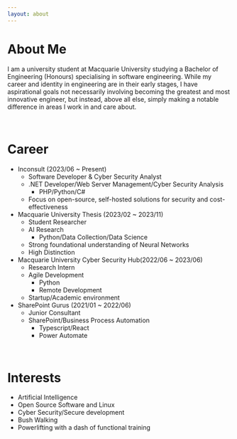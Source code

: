 ```yaml
---
layout: about 
---
```


# About Me
I am a university student at Macquarie University studying a Bachelor of Engineering (Honours) specialising in software engineering. While my career and identity in engineering are in their early stages, I have aspirational goals not necessarily involving becoming the greatest and most innovative engineer, but instead, above all else, simply making a notable difference in areas I work in and care about.


<br/>

# Career
* Inconsult (2023/06 ~ Present)
  * Software Developer & Cyber Security Analyst
  * .NET Developer/Web Server Management/Cyber Security Analysis
    * PHP/Python/C#
  * Focus on open-source, self-hosted solutions for security and cost-effectiveness
* Macquarie University Thesis (2023/02 ~ 2023/11)
  * Student Researcher
  * AI Research
    * Python/Data Collection/Data Science
  * Strong foundational understanding of Neural Networks
  * High Distinction
* Macquarie University Cyber Security Hub(2022/06 ~ 2023/06)
  * Research Intern
  * Agile Development
    * Python
    * Remote Development
  * Startup/Academic environment
* SharePoint Gurus (2021/01 ~ 2022/06)
  * Junior Consultant
  * SharePoint/Business Process Automation
    * Typescript/React
    * Power Automate

<br/>

# Interests

- Artificial Intelligence
- Open Source Software and Linux
- Cyber Security/Secure development
- Bush Walking
- Powerlifting with a dash of functional training
